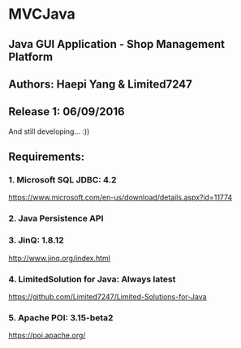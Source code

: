 # MVCJava
## Java GUI Application - Shop Management Platform

## Authors: Haepi Yang & Limited7247

## Release 1: 06/09/2016
And still developing... :))

## Requirements:
### 1. Microsoft SQL JDBC: 4.2
https://www.microsoft.com/en-us/download/details.aspx?id=11774
### 2. Java Persistence API
### 3. JinQ: 1.8.12
http://www.jinq.org/index.html
### 4. LimitedSolution for Java: Always latest
https://github.com/Limited7247/Limited-Solutions-for-Java
### 5. Apache POI: 3.15-beta2
https://poi.apache.org/
